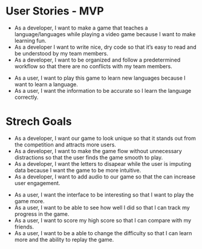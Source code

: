 <h1>User Stories - MVP</h1>
<ul>
    <li>As a developer, I want to make a game that teaches a language/languages while playing a video game because I want to make learning fun.</li>
    <li>As a developer I want to write nice, dry code so that it’s easy to read and be understood by my team members.</li>
    <li>As a developer, I want to be organized and follow a predetermined workflow so that there are no conflicts with my team members.</li>
</ul>
<ul>
    <li>As a user, I want to play this game to learn new languages because I want to learn a language.</li>
    <li>As a user, I want the information to be accurate so I learn the language correctly.</li>
</ul>

<h1>Strech Goals</h1>
<ul>
    <li>As a developer, I want our game to look unique so that it stands out from the competition and attracts more users.</li>
    <li>As a developer, I want to make the game flow without unnecessary distractions so that the user finds the game smooth to play.</li>
    <li>As a developer, I want the letters to disapear while the user is imputing data because I want the game to be more intuitive.</li>
    <li>As a developer, I want to add audio to our game so that the can increase user engagement.</li>
</ul>
<ul>
    <li>As a user, I want the interface to be interesting so that I want to play the game more.</li>
    <li>As a user, I want to be able to see how well I did so that I can track my progress in the game.</li>
    <li>As a user, I want to score my high score so that I can compare with my friends.</li>
    <li>As a user, I want to be a able to change the difficulty so that I can learn more and the ability to replay the game.</li>
</ul>
